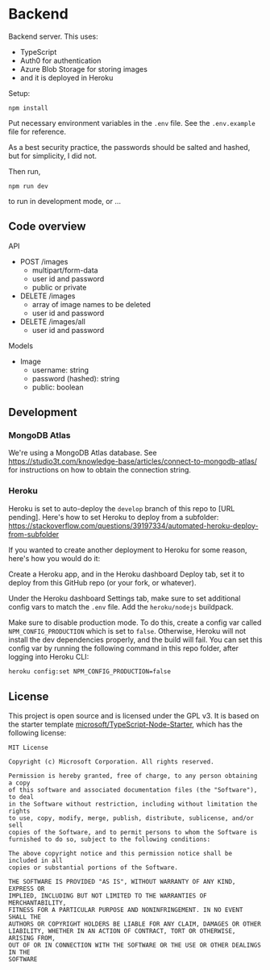 # Backend

Backend server. This uses:

- TypeScript
- Auth0 for authentication
- Azure Blob Storage for storing images
- and it is deployed in Heroku

Setup:

```
npm install
```

Put necessary environment variables in the `.env` file. See the `.env.example` file for reference.

As a best security practice, the passwords should be salted and hashed, but for simplicity, I did not.

Then run,

```
npm run dev
```

to run in development mode, or …

## Code overview

API

- POST /images
  - multipart/form-data
  - user id and password
  - public or private
- DELETE /images
  - array of image names to be deleted
  - user id and password
- DELETE /images/all
  - user id and password

Models

- Image
  - username: string
  - password (hashed): string
  - public: boolean

## Development

### MongoDB Atlas

We're using a MongoDB Atlas database. See https://studio3t.com/knowledge-base/articles/connect-to-mongodb-atlas/ for instructions on how to obtain the connection string.

### Heroku

Heroku is set to auto-deploy the `develop` branch of this repo to [URL pending]. Here's how to set Heroku to deploy from a subfolder: https://stackoverflow.com/questions/39197334/automated-heroku-deploy-from-subfolder

If you wanted to create another deployment to Heroku for some reason, here's how you would do it:

Create a Heroku app, and in the Heroku dashboard Deploy tab, set it to deploy from this GitHub repo (or your fork, or whatever).

Under the Heroku dashboard Settings tab, make sure to set additional config vars to match the `.env` file. Add the `heroku/nodejs` buildpack.

Make sure to disable production mode. To do this, create a config var called `NPM_CONFIG_PRODUCTION` which is set to `false`. Otherwise, Heroku will not install the dev dependencies properly, and the build will fail. You can set this config var by running the following command in this repo folder, after logging into Heroku CLI:

```sh
heroku config:set NPM_CONFIG_PRODUCTION=false
```

## License

This project is open source and is licensed under the GPL v3. It is based on the starter template [microsoft/TypeScript-Node-Starter](https://github.com/microsoft/TypeScript-Node-Starter/), which has the following license:

    MIT License

    Copyright (c) Microsoft Corporation. All rights reserved.

    Permission is hereby granted, free of charge, to any person obtaining a copy
    of this software and associated documentation files (the "Software"), to deal
    in the Software without restriction, including without limitation the rights
    to use, copy, modify, merge, publish, distribute, sublicense, and/or sell
    copies of the Software, and to permit persons to whom the Software is
    furnished to do so, subject to the following conditions:

    The above copyright notice and this permission notice shall be included in all
    copies or substantial portions of the Software.

    THE SOFTWARE IS PROVIDED "AS IS", WITHOUT WARRANTY OF ANY KIND, EXPRESS OR
    IMPLIED, INCLUDING BUT NOT LIMITED TO THE WARRANTIES OF MERCHANTABILITY,
    FITNESS FOR A PARTICULAR PURPOSE AND NONINFRINGEMENT. IN NO EVENT SHALL THE
    AUTHORS OR COPYRIGHT HOLDERS BE LIABLE FOR ANY CLAIM, DAMAGES OR OTHER
    LIABILITY, WHETHER IN AN ACTION OF CONTRACT, TORT OR OTHERWISE, ARISING FROM,
    OUT OF OR IN CONNECTION WITH THE SOFTWARE OR THE USE OR OTHER DEALINGS IN THE
    SOFTWARE
